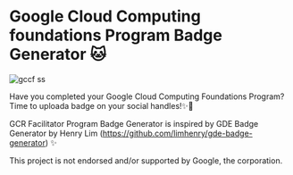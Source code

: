 # Google Cloud Computing foundations Program Badge Generator 🐱

![gccf ss](https://user-images.githubusercontent.com/65359068/121696909-2b25fd00-caea-11eb-9ff1-8aff1f7e56f7.png)

Have you completed your Google Cloud Computing Foundations Program? 
Time to uploada badge on your social handles!✨🌻

GCR Facilitator Program Badge Generator is inspired by 
GDE Badge Generator by Henry Lim (https://github.com/limhenry/gde-badge-generator) ✨

This project is not endorsed and/or supported by Google, the corporation.
